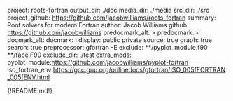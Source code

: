 project: roots-fortran
output_dir: ./doc
media_dir: ./media
src_dir: ./src
project_github: https://github.com/jacobwilliams/roots-fortran
summary: Root solvers for modern Fortran
author: Jacob Williams
github: https://github.com/jacobwilliams
predocmark_alt: >
predocmark: <
docmark_alt:
docmark: !
display: public
         private
source: true
graph: true
search: true
preprocessor: gfortran -E
exclude: **/pyplot_module.f90
         **/face.F90
exclude_dir: ./test
extra_mods: pyplot_module:https://github.com/jacobwilliams/pyplot-fortran
            iso_fortran_env:https://gcc.gnu.org/onlinedocs/gfortran/ISO_005fFORTRAN_005fENV.html

{!README.md!}